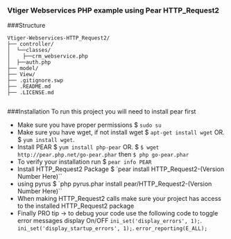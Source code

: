 ### Vtiger Webservices PHP example using Pear HTTP_Request2
###Structure
```
Vtiger-Webservices-HTTP_Request2/
├── controller/
│  └──classes/
│    ├──crm_webservice.php
│  ├──auth.php
├── model/
├── View/
├── .gitignore.swp
├── .README.md
├── .LICENSE.md


```		
###Installation
To run this project you will need to install pear first
* Make sure you have proper permissions
$ `sudo su`
* Make sure you have wget, if not install wget
$ `apt-get install wget` OR.
$ `yum install wget`.
* Install PEAR
$ `yum install php-pear` OR.
$ `$ wget http://pear.php.net/go-pear.phar` then `$ php go-pear.phar`
* To verify your installation run
$ `pear info PEAR`
* Install HTTP_Request2 Package
$ `pear install HTTP_Request2-(Version Number Here)``
* using pyrus
$ `php pyrus.phar install pear/HTTP_Request2-(Version Number Here)``
* When making HTTP_Request2 calls make sure your project has access to the installed HTTP_Request2 package
* Finally PRO tip -> to debug your code use the following code to toggle error messages display On/OFF
`ini_set('display_errors', 1);`.
`ini_set('display_startup_errors', 1);`.
`error_reporting(E_ALL);`
